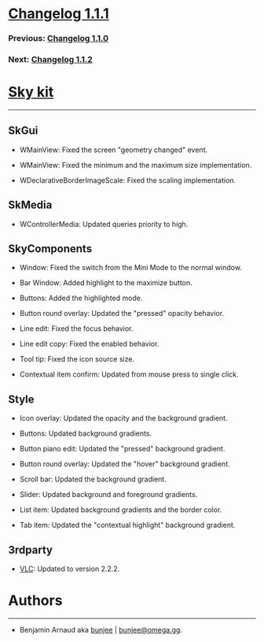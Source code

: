 # [Changelog 1.1.1](http://omega.gg/Sk/changes/1.1.1.html)

### Previous: [Changelog 1.1.0](1.1.0.html)

### Next: [Changelog 1.1.2](1.1.2.html)

# [Sky kit](http://omega.gg/Sk)
---

## SkGui

- WMainView: Fixed the screen "geometry changed" event.

- WMainView: Fixed the minimum and the maximum size implementation.

- WDeclarativeBorderImageScale: Fixed the scaling implementation.


## SkMedia

- WControllerMedia: Updated queries priority to high.


## SkyComponents

- Window: Fixed the switch from the Mini Mode to the normal window.

- Bar Window: Added highlight to the maximize button.

- Buttons: Added the highlighted mode.

- Button round overlay: Updated the "pressed" opacity behavior.

- Line edit: Fixed the focus behavior.

- Line edit copy: Fixed the enabled behavior.

- Tool tip: Fixed the icon source size.

- Contextual item confirm: Updated from mouse press to single click.


## Style

- Icon overlay: Updated the opacity and the background gradient.

- Buttons: Updated background gradients.

- Button piano edit: Updated the "pressed" background gradient.

- Button round overlay: Updated the "hover" background gradient.

- Scroll bar: Updated the background gradient.

- Slider: Updated background and foreground gradients.

- List item: Updated background gradients and the border color.

- Tab item: Updated the "contextual highlight" background gradient.


## 3rdparty

- [VLC](http://github.com/videolan/vlc): Updated to version 2.2.2.


# Authors
---

- Benjamin Arnaud aka [bunjee](http://bunjee.me) | <bunjee@omega.gg>.
